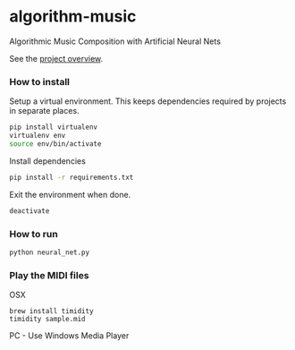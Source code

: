 # algorithm-music
Algorithmic Music Composition with Artificial Neural Nets

See the [project overview](https://docs.google.com/document/d/1C1j9c8HHGg_dk06ioMi8d7d4vOIaILWbKF0PoOqM7ks/edit?usp=sharing).

### How to install

Setup a virtual environment. This keeps dependencies required by projects in separate places.

```sh
pip install virtualenv
virtualenv env
source env/bin/activate
```

Install dependencies

```sh
pip install -r requirements.txt
```

Exit the environment when done.

```sh
deactivate
```

### How to run

```sh
python neural_net.py
```

### Play the MIDI files

OSX

```
brew install timidity
timidity sample.mid
```

PC - Use Windows Media Player
